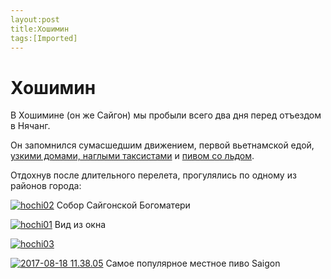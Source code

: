 ```yaml
---
layout:post
title:Хошимин
tags:[Imported]
---
```

# Хошимин

В Хошимине (он же Сайгон) мы пробыли всего два дня перед отъездом в Нячанг.

Он запомнился сумасшедшим движением, первой вьетнамской едой, [узкими домами, наглыми таксистами](https://t.me/vietnotes/10) и [пивом со льдом](https://t.me/vietnotes/12).

Отдохнув после длительного перелета, прогулялись по одному из районов города:

[![hochi02](https://vlaim.s3.amazonaws.com/uploads/2017/08/hochi02.jpg)](https://vlaim.s3.amazonaws.com/uploads/2017/08/hochi02.jpg) Собор Сайгонской Богоматери

[![hochi01](https://vlaim.s3.amazonaws.com/uploads/2017/08/hochi01.jpg)](https://vlaim.s3.amazonaws.com/uploads/2017/08/hochi01.jpg) Вид из окна

[![hochi03](https://vlaim.s3.amazonaws.com/uploads/2017/08/hochi03.jpg)](https://vlaim.s3.amazonaws.com/uploads/2017/08/hochi03.jpg)

[![2017-08-18 11.38.05](https://vlaim.s3.amazonaws.com/uploads/2017/08/2017-08-18-11.38.05.jpg)](https://vlaim.s3.amazonaws.com/uploads/2017/08/2017-08-18-11.38.05.jpg) Самое популярное местное пиво Saigon